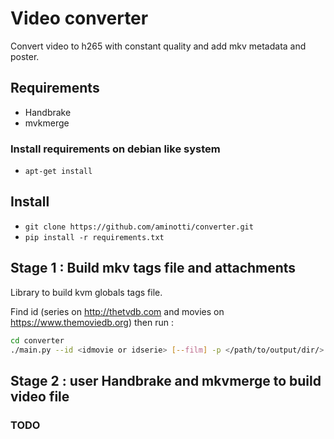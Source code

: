 # Video converter

Convert video to h265 with constant quality and add mkv metadata and poster.

## Requirements

* Handbrake
* mvkmerge

### Install requirements on debian like system

* ``apt-get install ``

## Install

* ``git clone https://github.com/aminotti/converter.git``
* ``pip install -r requirements.txt``

## Stage 1 : Build mkv tags file and attachments

Library to build kvm globals tags file.

Find id (series on http://thetvdb.com and movies on https://www.themoviedb.org) then run :

```bash
cd converter
./main.py --id <idmovie or idserie> [--film] -p </path/to/output/dir/>
```

## Stage 2 : user Handbrake and mkvmerge to build video file

### TODO
